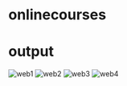 # onlinecourses

# output
![web1](https://github.com/user-attachments/assets/14127955-decf-4595-8c94-36180c577841)
![web2](https://github.com/user-attachments/assets/5985b47b-c79c-4aeb-80c4-9a7a898eb4d7)
![web3](https://github.com/user-attachments/assets/147c8c46-8f1f-4b31-a8a4-c228f9fdf547)
![web4](https://github.com/user-attachments/assets/d2ccc03e-216d-40fe-9fd3-d88846a10004)
